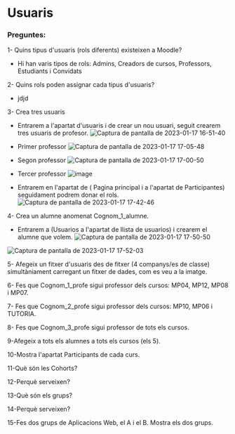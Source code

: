 # Usuaris

### Preguntes:

1- Quins tipus d'usuaris (rols diferents) existeixen a Moodle?
- Hi han varis tipos de rols: Admins, Creadors de cursos, Professors, Estudiants i Convidats

2- Quins rols poden assignar cada tipus d'usuaris?
- jdjd

3- Crea tres usuaris
- Entrarem a l'apartat d'usuaris i de crear un nou usuari, seguit crearem tres usuaris de profesor.
![Captura de pantalla de 2023-01-17 16-51-40](https://user-images.githubusercontent.com/114423044/212945489-23b9ed92-36c5-47e5-8d12-f7c9a5f2f8d7.png)

- Primer professor
![Captura de pantalla de 2023-01-17 17-05-48](https://user-images.githubusercontent.com/114423044/212950460-8bd5f99b-d771-4168-95eb-ffb99691eccc.png)


- Segon professor
![Captura de pantalla de 2023-01-17 17-00-50](https://user-images.githubusercontent.com/114423044/212948112-417cfe75-6f72-4a27-9977-de4893f2042b.png)


- Tercer professor
![image](https://user-images.githubusercontent.com/114423044/212950861-805dd652-304a-47c2-b4cc-88afaf7fe298.png)

- Entrarem en l'apartat de ( Pagina principal i a l'apartat de Participantes) seguidament podrem donar el rols.
![Captura de pantalla de 2023-01-17 17-42-46](https://user-images.githubusercontent.com/114423044/212960169-afae44ab-8496-484d-929c-1e141b26020a.png)

4- Crea un alumne anomenat Cognom_1_alumne.
- Entrarem a (Usuarios a l'apartat de llista de usuarios) i crearem el alumne que volem.
![Captura de pantalla de 2023-01-17 17-50-50](https://user-images.githubusercontent.com/114423044/212961219-5a1f58e4-c84f-4731-8943-b5dedf85456f.png)

![Captura de pantalla de 2023-01-17 17-52-03](https://user-images.githubusercontent.com/114423044/212961531-2a6fb94c-88f0-4ff0-89ab-ffd1d023d2d3.png)

5- Afegeix un fitxer d'usuaris des de fitxer (4 companys/es de classe) simultàniament carregant un fitxer de dades, com es veu a la imatge.

6- Fes que Cognom_1_profe sigui professor dels cursos: MP04, MP12, MP08 i MP07.

7- Fes que Cognom_2_profe sigui professor dels cursos: MP10, MP06 i TUTORIA.


8- Fes que Cognom_3_profe sigui professor de tots els cursos.


9-Afegeix a tots els alumnes a tots els cursos (els 5).


10-Mostra l'apartat Participants de cada curs.


11-Què són les Cohorts?


12-Perquè serveixen?


13-Què són els grups?


14-Perquè serveixen?


15-Fes dos grups de Aplicacions Web, el A i el B. Mostra els dos grups.



